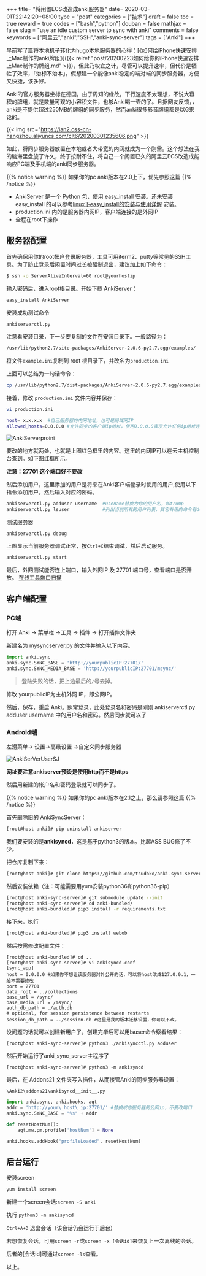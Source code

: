 +++
title= "将闲置ECS改造成anki服务器"
date= 2020-03-01T22:42:20+08:00
type = "post"
categories = ["技术"]
draft = false
toc = true
reward = true
codes = ["bash","python"]
douban = false
mathjax = false
slug = "use an idle custom server to sync with anki"
comments = false
keywords = ["阿里云","anki","SSH","anki-sync-server"]
tags = ["Anki"]
+++

早前写了篇将本地机子转化为hugo本地服务器的心得：[《如何给iPhone快速安排上Mac制作的anki牌组》]({{<  relref  "post/20200223如何给你的iPhone快速安排上Mac制作的牌组.md" >}})，但此乃权宜之计，尽管可以提升速率，但代价是牺牲了效率，「治标不治本」。假想建一个能像anki稳定的端对端的同步服务器，方便又快捷，该多好。

Anki的官方服务器坐标在德国，由于周知的缘故，下行速度不太理想，不说大容积的牌组，就是数量可观的小容积文件，也够Anki喝一壶的了。且据网友反馈，，anki是不提供超过250MB的牌组的同步服务，然而anki很多影音牌组都是以G来论的。

{{< img src="https://ian2.oss-cn-hangzhou.aliyuncs.com/clt6/20200301235606.png" >}}

如此，将同步服务器放置在本地或者大带宽的内网就成为一个刚需。这个想法在我的脑海里盘旋了许久，终于按耐不住，将自己一个闲置已久的阿里云ECS改造成能响应PC端及手机端的anki同步服务器。

<!--more-->

{{% notice warning %}}
如果你的pc anki版本在2.0上下，优先参照这篇
{{% /notice %}}


*   AnkiServer 是一个 Python 包，使用 easy\_install 安装。还未安装 easy\_install 的可以参考[linux下easy\_install的安装与使用详解](https://www.cnblogs.com/paranoia/p/6178701.html?spm=a2c6h.12873639.0.0.75004d4fpHUtBr) 安装。
*   production.ini 内的是服务器内网IP，客户端连接的是外网IP
*   全程在root下操作

## 服务器配置

首先确保用你的root帐户登录服务器，工具可用iterm2、putty等常见的SSH工具。为了防止登录后闲置时间过长被强制退出，建议加上如下命令：

```bash
$ ssh -o ServerAliveInterval=60 root@yourhostip
```

输入密码后，进入root根目录。开始下载 AnkiServer：

```bash
easy_install AnkiServer
```

安装成功测试命令

```bash
ankiserverctl.py
```

注意看安装目录，下一步要复制的文件在安装目录下。一般路径为：

```bash
/usr/lib/python2.7/site-packages/AnkiServer-2.0.6-py2.7.egg/examples/
```

将文件`example.ini`复制到 root 根目录下，并改名为`production.ini`

上面可以总结为一句话命令：

```bash
cp /usr/lib/python2.7/dist-packages/AnkiServer-2.0.6-py2.7.egg/examples/example.ini production.ini
```

接着，修改 `production.ini` 文件内容并保存：

```bash
vi production.ini
```

```bash
host= x.x.x.x  #自己服务器的内网地址，也可是局域网IP
allowed_hosts=0.0.0.0 #允许同步的客户端ip地址，使用0.0.0.0表示允许任何ip地址连接
```

![AnkiServerproini](https://bugatii100peaglepics.oss-cn-qingdao.aliyuncs.com/2019-3/Anki/AnkiServerproini.png "AnkiServerproini")

要改的地方就两处，也就是上图红色框里的内容。这里的内网IP可以在云主机控制台查到。如下图红框所示。



**注意：27701 这个端口好不要改**

然后添加用户，这里添加的用户是将来在Anki客户端登录时使用的用户,使用以下指令添加用户，然后输入对应的密码。

```bash
ankiserverctl.py adduser username  #usename替换为你的用户名，如trump
ankiserverctl.py lsuser            #列出当前所有的用户列表，其它有用的命令有deluser、passwd
```

测试服务器

```bash
ankiserverctl.py debug
```

上图显示当前服务器调试正常，按`Ctrl+C`结束调试，然后启动服务。

```bash
ankiserverctl.py start
```

最后，外网测试能否连上端口，输入外网IP 及 27701 端口号，查看端口是否开放。
[在线工具端口扫描](https://developer.aliyun.com/article/tool.cc/port/)


## 客户端配置

### PC端
打开 Anki \-> 菜单栏 \->工具 \-> 插件 \-> 打开插件文件夹

新建名为 mysyncserver.py 的文件并输入以下内容。

```python
import anki.sync
anki.sync.SYNC_BASE = 'http://yourpublicIP:27701/'
anki.sync.SYNC_MEDIA_BASE = 'http://yourpublicIP:27701/msync/'
```

> 登陆失败的话，把上边最后的`/`号去掉。

修改 yourpublicIP为主机外网 IP，即公网IP。

然后，保存，重启 Anki。照常登录，此处登录名和密码是刚刚 ankiserverctl.py adduser username 中的用户名和密码。然后同步就可以了

### Android端

左滑菜单\-> 设置\->高级设置 \->自定义同步服务器

![AnkiSerVerUserSJ](https://bugatii100peaglepics.oss-cn-qingdao.aliyuncs.com/2019-3/Anki/AnkiSerVerUserSJ.png "AnkiSerVerUserSJ")

**网址要注意ankiserver预设是使用http而不是https**

然后用新建的帐户名和密码登录就可以同步了。


{{% notice warning %}}
如果你的pc anki版本在2.1之上，那么请参照这篇
{{% /notice %}}


首先删除旧的 AnkiSyncServer：

```bash
[root@host anki]# pip uninstall ankiserver
```

我们要安装的是**ankisyncd**，这是基于python3的版本。比起ASS BUG修了不少。

把仓库复制下来：

```bash
[root@host anki]# git clone https://github.com/tsudoko/anki-sync-server.git
```

然后安装依赖（注：可能需要用yum安装python36和python36\-pip）

```bash
[root@host anki-sync-server]# git submodule update --init
[root@host anki-sync-server]# cd anki-bundled/
[root@host anki-bundled]# pip3 install -r requirements.txt
```

接下来，执行

```bash
[root@host anki-bundled]# pip3 install webob
```

然后按需修改配置文件：

```
[root@host anki-bundled]# cd ..
[root@host anki-sync-server]# vi ankisyncd.conf
[sync_app]
host = 0.0.0.0 #如果你不想让该服务器对外公开的话，可以将host改成127.0.0.1，一般不需要修改
port = 27701
data_root = ../collections
base_url = /sync/
base_media_url = /msync/
auth_db_path = ./auth.db
# optional, for session persistence between restarts
session_db_path = ../session.db #这里是我的版本迁移设置，你可以不改。
```

没问题的话就可以创建新用户了，创建完毕后可以用lsuser命令察看结果：

```
[root@host anki-sync-server]# python3 ./ankisyncctl.py adduser
```

然后开始运行了anki\_sync\_server主程序了

```
[root@host anki-sync-server]# python3 -m ankisyncd
```


最后，在 Addons21 文件夹写入插件，从而接管Anki的同步服务器设置：

`\Anki2\addons21\ankisyncd__init__.py`

```python
import anki.sync, anki.hooks, aqt
addr = 'http://your\_host\_ip:27701/' #替换成你服务器的公网ip，不要改端口
anki.sync.SYNC_BASE = "%s" + addr

def resetHostNum():
    aqt.mw.pm.profile['hostNum'] = None

anki.hooks.addHook("profileLoaded", resetHostNum)
```

## 后台运行

安装screen

```bash
yum install screen
```

新建一个screen会话:`screen -S anki`

执行 `python3 -m ankisyncd`

`Ctrl+A+D` 退出会话（该会话仍会运行于后台）

若想恢复会话，可用`screen -r`或`screen -x [会话id]`来恢复上一次离线的会话。

后者的[会话id]可通过`screen -ls`查看。

以上。